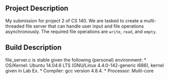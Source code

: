 ## Project Description

My submission for project 2 of CS 140. We are tasked to create a multi-threaded file server that
can handle user input and file operations asynchronously. The required file operations are `write`,
`read`, and `empty`.

## Build Description

file_server.c is stable given the following (personal) environment:
    * OS/Kernel: Ubuntu 14.04.6 LTS (GNU/Linux 4.4.0-142-generic i686), kernel given in Lab Ex. 
    * Compiler: gcc version 4.8.4.
    * Processor: Multi-core
